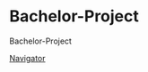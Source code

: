 # Bachelor-Project
Bachelor-Project

[Navigator](http://htmlpreview.github.io/?https://github.com/lukri/Bachelor-Project/blob/master/Applications/index.html)
